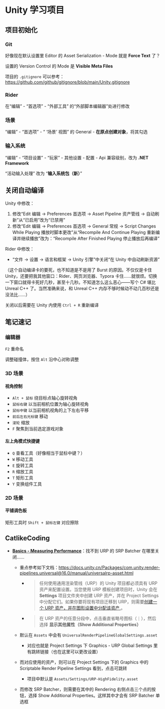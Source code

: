 # Unity 学习项目

## 项目初始化

### Git

好像现在默认设置里 Editor 的 Asset Serialization - Mode 就是 **Force Text** 了？

设置的 Version Control 的 Mode 是 **Visible Meta Files**

项目的 `.gitignore` 可以参考：https://github.com/github/gitignore/blob/main/Unity.gitignore

### Rider

在“编辑” - “首选项” - “外部工具” 的“外部脚本编辑器”处进行修改

### 场景

“编辑” - “首选项” - “ ‘场景’ 视图” 的 General - **在原点创建对象**，将其勾选

### 输入系统

“编辑” - “项目设置” - “玩家” - 其他设置 - 配置 - Api 兼容级别，改为 **.NET Framework**

“活动输入处理” 改为 “**输入系统包（新）**”

## 关闭自动编译

Unity 中修改：

1. 修改“Edit 编辑 -> Preferences 首选项 -> Asset Pipeline 资产管线 -> 自动刷新”从“已启用”改为“已禁用”
2. 修改“Edit 编辑 -> Preferences 首选项 -> General 常规 -> Script Changes While Playing 播放时脚本更改”从“Recompile And Continue Playing 重新编译并继续播放”改为：“Recompile After Finished Playing 停止播放后再编译”

Rider 中修改：

- “文件 -> 设置 -> 语言和框架 -> Unity 引擎”中关闭“在 Unity 中自动刷新资源”

（这个自动编译卡的要死，也不知道是不是用了 Burst 的原因。不仅仅是卡住 Unity，还要把我其他窗口：Rider、网页浏览器、Typora 卡住……就很烦。切换一下窗口就得卡死好几秒，甚至十几秒。不知道怎么这么恶心——写个 C# 堪比 Unreal C++ 了。当然准确来说，和 Unreal C++ 内存不够时候动不动几百秒还是没法比……）

关闭以后需要在 Unity 内使用 `Ctrl + R` 重新编译

## 笔记速记

### 编辑器

`F2` 重命名

调整碰撞体，按住 `Alt` 沿中心对称调整

### 3D 场景

#### 视角控制

- `Alt + 鼠标` 绕目标点轴心旋转视角
- `鼠标右键` 以当前相机位置为轴心旋转视角
- `鼠标中键` 以当前相机视角的上下左右平移
- `前后左右光标键` 移动
- `滚轮` 缩放
- `F` 聚焦到当前选定游戏对象

#### 左上角模式快捷键

- `Q` 查看工具（好像相当于鼠标中键？）
- `W` 移动工具
- `E` 旋转工具
- `R` 缩放工具
- `T` 矩形工具
- `Y` 变换组件工具

### 2D 场景

#### 平铺调色板

矩形工具时 `Shift + 鼠标左键` 对应擦除

## CatlikeCoding

- **[Basics - Measuring Performance](https://catlikecoding.com/unity/tutorials/basics/measuring-performance/)**：找不到 URP 的 SRP Batcher 在哪里关闭……

  - 重点参考如下文档：https://docs.unity.cn/Packages/com.unity.render-pipelines.universal@16.0/manual/universalrp-asset.html

    - > 任何使用通用渲染管线（URP）的 Unity 项目都必须具有 URP 资产来配置设置。当您使用 URP 模板创建项目时，Unity 会在 **Settings** 项目文件夹中创建 URP 资产，并在 Project Settings 中分配它们。如果你要将现有项目迁移到 URP，则需要[创建一个 URP 资产，并在图形设置中分配该资产 ](https://docs.unity.cn/Packages/com.unity.render-pipelines.universal@16.0/manual/InstallURPIntoAProject.html)。

    - > 在 URP 资产的任意分段中，点击垂直省略号图标（⋮），然后选择 **显示其他属性（Show Additional Properties）**

  - 默认在 `Assets` 中会有 `UniversalRenderPipelineGlobalSettings.asset`

    - 对应也就是 Project Settings 下 Graphics - URP Global Settings 里有跳转链接（也在这里可以更改设置）

  - 而对应使用的资产，则可以在 Project Settings 下的 Graphics 中的 Scriptable Render Pipeline Settings 看到，点击可跳转

    - 项目中默认是 `Assets/Settings/URP-HighFidelity.asset`

  - 而修改 SRP Batcher，则需要在其中的 Rendering 右侧点击三个点的按钮，选择 Show Additional Properties。这样其中才会有 SRP Batcher 单选框


